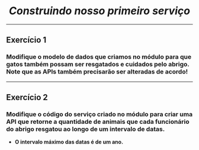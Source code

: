 <div align="center">

# <i>Construindo nosso primeiro serviço</i>

</div>
<hr>

## Exercício 1

### Modifique o modelo de dados que criamos no módulo para que gatos também possam ser resgatados e cuidados pelo abrigo. Note que as APIs também precisarão ser alteradas de acordo!

<hr>

## Exercício 2

### Modifique o código do serviço criado no módulo para criar uma API que retorne a quantidade de animais que cada funcionário do abrigo resgatou ao longo de um intervalo de datas.

- <b>O intervalo máximo das datas é de um ano.</b>